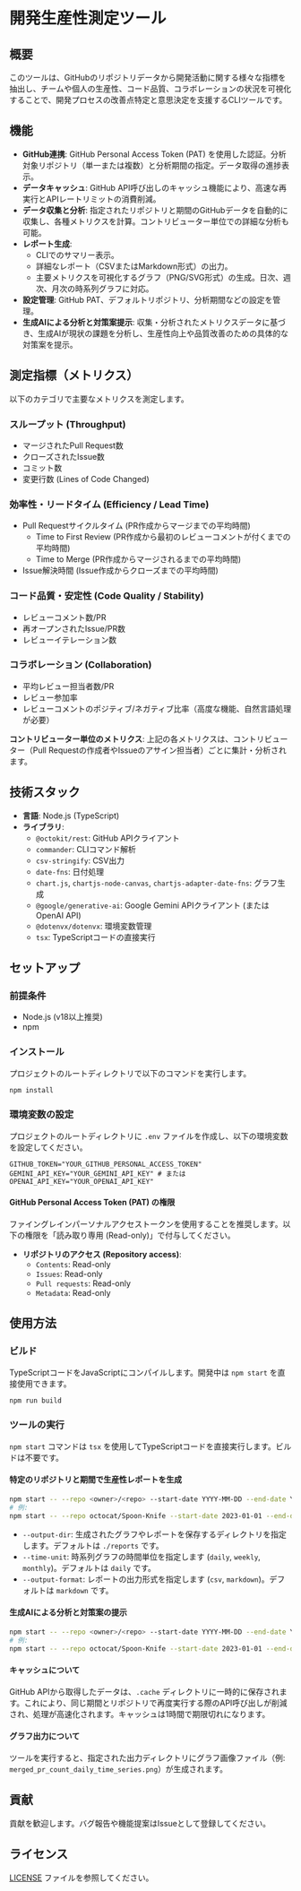 # 開発生産性測定ツール

## 概要

このツールは、GitHubのリポジトリデータから開発活動に関する様々な指標を抽出し、チームや個人の生産性、コード品質、コラボレーションの状況を可視化することで、開発プロセスの改善点特定と意思決定を支援するCLIツールです。

## 機能

*   **GitHub連携**: GitHub Personal Access Token (PAT) を使用した認証。分析対象リポジトリ（単一または複数）と分析期間の指定。データ取得の進捗表示。
*   **データキャッシュ**: GitHub API呼び出しのキャッシュ機能により、高速な再実行とAPIレートリミットの消費削減。
*   **データ収集と分析**: 指定されたリポジトリと期間のGitHubデータを自動的に収集し、各種メトリクスを計算。コントリビューター単位での詳細な分析も可能。
*   **レポート生成**: 
    *   CLIでのサマリー表示。
    *   詳細なレポート（CSVまたはMarkdown形式）の出力。
    *   主要メトリクスを可視化するグラフ（PNG/SVG形式）の生成。日次、週次、月次の時系列グラフに対応。
*   **設定管理**: GitHub PAT、デフォルトリポジトリ、分析期間などの設定を管理。
*   **生成AIによる分析と対策案提示**: 収集・分析されたメトリクスデータに基づき、生成AIが現状の課題を分析し、生産性向上や品質改善のための具体的な対策案を提示。

## 測定指標（メトリクス）

以下のカテゴリで主要なメトリクスを測定します。

### スループット (Throughput)
*   マージされたPull Request数
*   クローズされたIssue数
*   コミット数
*   変更行数 (Lines of Code Changed)

### 効率性・リードタイム (Efficiency / Lead Time)
*   Pull Requestサイクルタイム (PR作成からマージまでの平均時間)
    *   Time to First Review (PR作成から最初のレビューコメントが付くまでの平均時間)
    *   Time to Merge (PR作成からマージされるまでの平均時間)
*   Issue解決時間 (Issue作成からクローズまでの平均時間)

### コード品質・安定性 (Code Quality / Stability)
*   レビューコメント数/PR
*   再オープンされたIssue/PR数
*   レビューイテレーション数

### コラボレーション (Collaboration)
*   平均レビュー担当者数/PR
*   レビュー参加率
*   レビューコメントのポジティブ/ネガティブ比率（高度な機能、自然言語処理が必要）

**コントリビューター単位のメトリクス**: 上記の各メトリクスは、コントリビューター（Pull Requestの作成者やIssueのアサイン担当者）ごとに集計・分析されます。

## 技術スタック

*   **言語**: Node.js (TypeScript)
*   **ライブラリ**:
    *   `@octokit/rest`: GitHub APIクライアント
    *   `commander`: CLIコマンド解析
    *   `csv-stringify`: CSV出力
    *   `date-fns`: 日付処理
    *   `chart.js`, `chartjs-node-canvas`, `chartjs-adapter-date-fns`: グラフ生成
    *   `@google/generative-ai`: Google Gemini APIクライアント (またはOpenAI API)
    *   `@dotenvx/dotenvx`: 環境変数管理
    *   `tsx`: TypeScriptコードの直接実行

## セットアップ

### 前提条件

*   Node.js (v18以上推奨)
*   npm

### インストール

プロジェクトのルートディレクトリで以下のコマンドを実行します。

```bash
npm install
```

### 環境変数の設定

プロジェクトのルートディレクトリに `.env` ファイルを作成し、以下の環境変数を設定してください。

```dotenv
GITHUB_TOKEN="YOUR_GITHUB_PERSONAL_ACCESS_TOKEN"
GEMINI_API_KEY="YOUR_GEMINI_API_KEY" # または OPENAI_API_KEY="YOUR_OPENAI_API_KEY"
```

#### GitHub Personal Access Token (PAT) の権限

ファイングレインパーソナルアクセストークンを使用することを推奨します。以下の権限を「読み取り専用 (Read-only)」で付与してください。

*   **リポジトリのアクセス (Repository access)**:
    *   `Contents`: Read-only
    *   `Issues`: Read-only
    *   `Pull requests`: Read-only
    *   `Metadata`: Read-only

## 使用方法

### ビルド

TypeScriptコードをJavaScriptにコンパイルします。開発中は `npm start` を直接使用できます。

```bash
npm run build
```

### ツールの実行

`npm start` コマンドは `tsx` を使用してTypeScriptコードを直接実行します。ビルドは不要です。

#### 特定のリポジトリと期間で生産性レポートを生成

```bash
npm start -- --repo <owner>/<repo> --start-date YYYY-MM-DD --end-date YYYY-MM-DD [--output-dir <path>] [--time-unit <daily|weekly|monthly>] [--output-format <csv|markdown>]
# 例:
npm start -- --repo octocat/Spoon-Knife --start-date 2023-01-01 --end-date 2023-12-31 --output-dir ./reports --time-unit daily --output-format csv
```

*   `--output-dir`: 生成されたグラフやレポートを保存するディレクトリを指定します。デフォルトは `./reports` です。
*   `--time-unit`: 時系列グラフの時間単位を指定します (`daily`, `weekly`, `monthly`)。デフォルトは `daily` です。
*   `--output-format`: レポートの出力形式を指定します (`csv`, `markdown`)。デフォルトは `markdown` です。

#### 生成AIによる分析と対策案の提示

```bash
npm start -- --repo <owner>/<repo> --start-date YYYY-MM-DD --end-date YYYY-MM-DD --analyze-ai
# 例:
npm start -- --repo octocat/Spoon-Knife --start-date 2023-01-01 --end-date 2023-12-31 --analyze-ai
```

#### キャッシュについて

GitHub APIから取得したデータは、`.cache` ディレクトリに一時的に保存されます。これにより、同じ期間とリポジトリで再度実行する際のAPI呼び出しが削減され、処理が高速化されます。キャッシュは1時間で期限切れになります。

#### グラフ出力について

ツールを実行すると、指定された出力ディレクトリにグラフ画像ファイル（例: `merged_pr_count_daily_time_series.png`）が生成されます。

## 貢献

貢献を歓迎します。バグ報告や機能提案はIssueとして登録してください。

## ライセンス

[LICENSE](LICENSE) ファイルを参照してください。